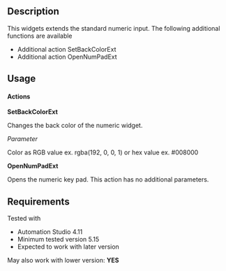 ## Description
This widgets extends the standard numeric input. The following additional functions are available

* Additional action SetBackColorExt
* Additional action OpenNumPadExt

## Usage

#### Actions

**SetBackColorExt**

Changes the back color of the numeric widget.

*Parameter*

Color as RGB value ex. rgba(192, 0, 0, 1) or hex value ex. #008000

**OpenNumPadExt**

Opens the numeric key pad. This action has no additional parameters.

## Requirements

Tested with

* Automation Studio 4.11
* Minimum tested version 5.15
* Expected to work with later version

May also work with lower version: **YES**



